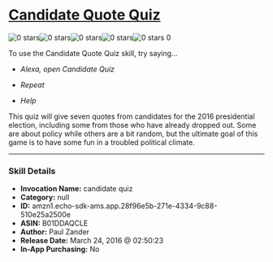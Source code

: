 # [Candidate Quote Quiz](http://alexa.amazon.com/#skills/amzn1.echo-sdk-ams.app.28f96e5b-271e-4334-9c88-510e25a2500e)
![0 stars](../../images/ic_star_border_black_18dp_1x.png)![0 stars](../../images/ic_star_border_black_18dp_1x.png)![0 stars](../../images/ic_star_border_black_18dp_1x.png)![0 stars](../../images/ic_star_border_black_18dp_1x.png)![0 stars](../../images/ic_star_border_black_18dp_1x.png) 0

To use the Candidate Quote Quiz skill, try saying...

* *Alexa, open Candidate Quiz*

* *Repeat*

* *Help*

This quiz will give seven quotes from candidates for the 2016 presidential election, including some from those who have already dropped out. Some are about policy while others are a bit random, but the ultimate goal of this game is to have some fun in a troubled political climate.

***

### Skill Details

* **Invocation Name:** candidate quiz
* **Category:** null
* **ID:** amzn1.echo-sdk-ams.app.28f96e5b-271e-4334-9c88-510e25a2500e
* **ASIN:** B01DDAQCLE
* **Author:** Paul Zander
* **Release Date:** March 24, 2016 @ 02:50:23
* **In-App Purchasing:** No
